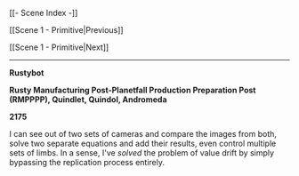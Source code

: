 [[- Scene Index -]]

[[Scene 1 - Primitive|Previous]]

[[Scene 1 - Primitive|Next]]

---

**Rustybot**

**Rusty Manufacturing Post-Planetfall Production Preparation Post (RMPPPP), Quindlet, Quindol, Andromeda**

**2175**

I can see out of two sets of cameras and compare the images from both, solve two separate equations and add their results, even control multiple sets of limbs. In a sense, I've *solved* the problem of value drift by simply bypassing the replication process entirely.